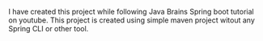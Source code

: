 I have created this project while following Java Brains Spring boot tutorial on youtube.
This project is created using simple maven project witout any Spring CLI or other tool.
